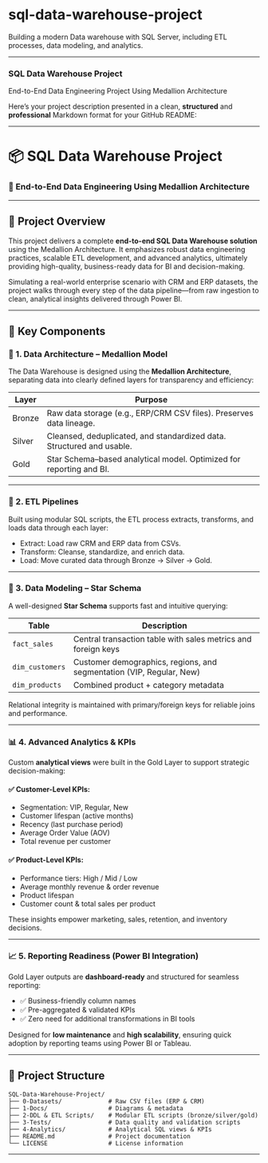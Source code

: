 # sql-data-warehouse-project
Building a modern Data warehouse with SQL Server, including ETL processes, data modeling, and analytics. 


---
### SQL Data Warehouse Project

End-to-End Data Engineering Project Using Medallion Architecture


Here’s your project description presented in a clean, **structured** and **professional** Markdown format for your GitHub README:

---

# 📦 SQL Data Warehouse Project

### 🎯 End-to-End Data Engineering Using Medallion Architecture

---

## 🚀 Project Overview

This project delivers a complete **end-to-end SQL Data Warehouse solution** using the Medallion Architecture. It emphasizes robust data engineering practices, scalable ETL development, and advanced analytics, ultimately providing high-quality, business-ready data for BI and decision-making.

Simulating a real-world enterprise scenario with CRM and ERP datasets, the project walks through every step of the data pipeline—from raw ingestion to clean, analytical insights delivered through Power BI.

---

## 🔧 Key Components

### 🧱 1. Data Architecture – Medallion Model

The Data Warehouse is designed using the **Medallion Architecture**, separating data into clearly defined layers for transparency and efficiency:

| Layer  | Purpose                                                               |
| -------| --------------------------------------------------------------------- |
| Bronze | Raw data storage (e.g., ERP/CRM CSV files). Preserves data lineage.   |
| Silver | Cleansed, deduplicated, and standardized data. Structured and usable. |
| Gold   | Star Schema–based analytical model. Optimized for reporting and BI.   |

---

### 🔄 2. ETL Pipelines

Built using modular SQL scripts, the ETL process extracts, transforms, and loads data through each layer:

* Extract: Load raw CRM and ERP data from CSVs.
* Transform: Cleanse, standardize, and enrich data.
* Load: Move curated data through Bronze → Silver → Gold.

---

### 🧠 3. Data Modeling – Star Schema

A well-designed **Star Schema** supports fast and intuitive querying:

| Table           | Description                                                          |
| --------------- | -------------------------------------------------------------------- |
| `fact_sales`    | Central transaction table with sales metrics and foreign keys        |
| `dim_customers` | Customer demographics, regions, and segmentation (VIP, Regular, New) |
| `dim_products`  | Combined product + category metadata                                 |

Relational integrity is maintained with primary/foreign keys for reliable joins and performance.

---

### 📊 4. Advanced Analytics & KPIs

Custom **analytical views** were built in the Gold Layer to support strategic decision-making:

#### ✅ Customer-Level KPIs:

* Segmentation: VIP, Regular, New
* Customer lifespan (active months)
* Recency (last purchase period)
* Average Order Value (AOV)
* Total revenue per customer

#### ✅ Product-Level KPIs:

* Performance tiers: High / Mid / Low
* Average monthly revenue & order revenue
* Product lifespan
* Customer count & total sales per product

These insights empower marketing, sales, retention, and inventory decisions.

---

### 📈 5. Reporting Readiness (Power BI Integration)

Gold Layer outputs are **dashboard-ready** and structured for seamless reporting:

* ✅ Business-friendly column names
* ✅ Pre-aggregated & validated KPIs
* ✅ Zero need for additional transformations in BI tools

Designed for **low maintenance** and **high scalability**, ensuring quick adoption by reporting teams using Power BI or Tableau.

---

## 📁 Project Structure

```
SQL-Data-Warehouse-Project/
├── 0-Datasets/             # Raw CSV files (ERP & CRM)
├── 1-Docs/                 # Diagrams & metadata
├── 2-DDL & ETL Scripts/    # Modular ETL scripts (bronze/silver/gold)
├── 3-Tests/                # Data quality and validation scripts
├── 4-Analytics/            # Analytical SQL views & KPIs
├── README.md               # Project documentation
└── LICENSE                 # License information
```

---

